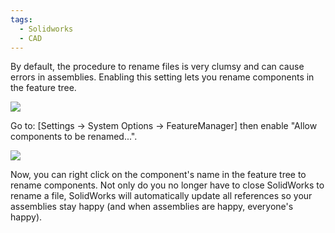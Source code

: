 ```yaml
---
tags:
  - Solidworks
  - CAD
---
```

By default, the procedure to rename files is very clumsy and can cause errors in assemblies. Enabling this setting lets you rename components in the feature tree.

![](https://i.imgur.com/njFgejX.png)

Go to: \[Settings -> System Options -> FeatureManager] then enable "Allow components to be renamed...".

![](https://i.imgur.com/XeKnCgz.png)

Now, you can right click on the component's name in the feature tree to rename components. Not only do you no longer have to close SolidWorks to rename a file, SolidWorks will automatically update all references so your assemblies stay happy (and when assemblies are happy, everyone's happy). 